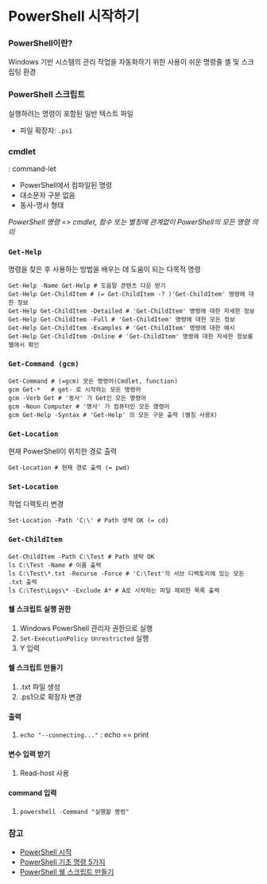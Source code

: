 # PowerShell 시작하기
### PowerShell이란?
Windows 기반 시스템의 관리 작업을 자동화하기 위한 사용이 쉬운 명령줄 셸 및 스크립팅 환경

### PowerShell 스크립트
실행하려는 명령이 포함된 일반 텍스트 파일
- 파일 확장자: `.ps1`

### cmdlet
: command-let
- PowerShell에서 컴파일된 명령
- 대소문자 구분 없음
- 동사-명사 형태

*PowerShell 명령 => cmdlet, 함수 또는 별칭에 관계없이 PowerShell의 모든 명령 의미*

### `Get-Help`
명령을 찾은 후 사용하는 방법을 배우는 데 도움이 되는 다목적 명령
```
Get-Help -Name Get-Help # 도움말 콘텐츠 다운 받기
Get-Help Get-ChildItem # (= Get-ChildItem -? )'Get-ChildItem' 명령에 대한 정보
Get-Help Get-ChildItem -Detailed # 'Get-ChildItem' 명령에 대한 자세한 정보
Get-Help Get-ChildItem -Full # 'Get-ChildItem' 명령에 대한 모든 정보
Get-Help Get-ChildItem -Examples # 'Get-ChildItem' 명령에 대한 예시
Get-Help Get-ChildItem -Online # 'Get-ChildItem' 명령에 대한 자세한 정보를 웹에서 확인
```

### `Get-Command (gcm)`
```
Get-Command # (=gcm) 모든 명령어(Cmdlet, function)
gcm Get-*   # get- 로 시작하는 모든 명령어
gcm -Verb Get # '동사' 가 Get인 모든 명령어
gcm -Noun Computer # '명사' 가 컴퓨터인 모든 명령어
gcm Get-Help -Syntax # 'Get-Help' 의 모든 구문 출력 (별칭 사용X)
```

### `Get-Location`
현재 PowerShell이 위치한 경로 출력
```
Get-Location # 현재 경로 출력 (= pwd)
```

### `Set-Location`
작업 디렉토리 변경
```
Set-Location -Path 'C:\' # Path 생략 OK (= cd)
```

### `Get-ChildItem`
```
Get-ChildItem -Path C:\Test # Path 생략 OK
ls C:\Test -Name # 이름 출력
ls C:\Test\*.txt -Recurse -Force # 'C:\Test'의 서브 디렉토리에 있는 모든 .txt 출력
ls C:\Test\Logs\* -Exclude A* # A로 시작하는 파일 제외한 목록 출력
```

#### 쉘 스크립트 실행 권한
1. Windows PowerShell 관리자 권한으로 실행
2. `Set-ExecutionPolicy Unrestricted` 실행
3. Y 입력

#### 쉘 스크립트 만들기
1. .txt 파일 생성
2. .ps1으로 확장자 변경

#### 출력
1. `echo "--connecting..."`
: echo == print

#### 변수 입력 받기
1. Read-host 사용

#### command 입력
1. `powershell -Command "실행할 명령"`

### 참고
- [PowerShell 시작](https://learn.microsoft.com/ko-kr/powershell/scripting/learn/ps101/01-getting-started?view=powershell-7.5)
- [PowerShell 기초 명령 5가지](https://letyarch.blogspot.com/2019/12/powershell.html)
- [PowerShell 쉘 스크립트 만들기](https://ddangeun.tistory.com/119)